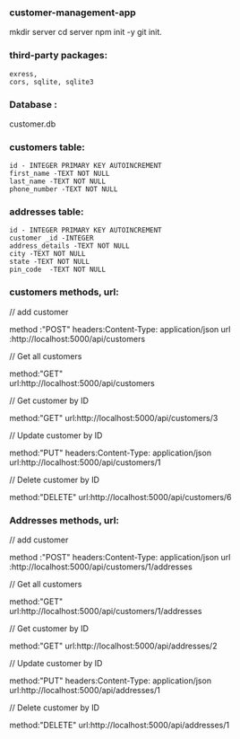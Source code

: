 ### customer-management-app 
   mkdir server 
   cd server 
   npm init -y 
   git init. 
### third-party packages:
    exress,
    cors, sqlite, sqlite3 
### Database : 
   customer.db 

### customers table: 
    id - INTEGER PRIMARY KEY AUTOINCREMENT 
    first_name -TEXT NOT NULL  
    last_name -TEXT NOT NULL 
    phone_number -TEXT NOT NULL 
### addresses table:
    id - INTEGER PRIMARY KEY AUTOINCREMENT 
    customer _id -INTEGER 
    address_details -TEXT NOT NULL 
    city -TEXT NOT NULL 
    state -TEXT NOT NULL 
    pin_code  -TEXT NOT NULL 

### customers methods, url: 
   // add customer

   method :"POST"
   headers:Content-Type: application/json
   url :http://localhost:5000/api/customers 

   // Get all customers

   method:"GET"  
   url:http://localhost:5000/api/customers
    
  // Get customer by ID 
   
   method:"GET" 
   url:http://localhost:5000/api/customers/3 

 // Update customer by ID 

   method:"PUT" 
   headers:Content-Type: application/json
   url:http://localhost:5000/api/customers/1 

// Delete customer by ID 
   
   method:"DELETE" 
   url:http://localhost:5000/api/customers/6 


### Addresses methods, url:
  // add customer

   method :"POST"
   headers:Content-Type: application/json
   url :http://localhost:5000/api/customers/1/addresses 

   // Get all customers

   method:"GET"  
   url:http://localhost:5000/api/customers/1/addresses
    
  // Get customer by ID 
   
   method:"GET" 
   url:http://localhost:5000/api/addresses/2 

 // Update customer by ID 

   method:"PUT" 
   headers:Content-Type: application/json
   url:http://localhost:5000/api/addresses/1

// Delete customer by ID 
   
   method:"DELETE" 
   url:http://localhost:5000/api/addresses/1 

 